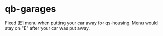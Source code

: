 # qb-garages
Fixed [E] menu when putting your car away for qs-housing. Menu would stay on "E" after your car was put away.
